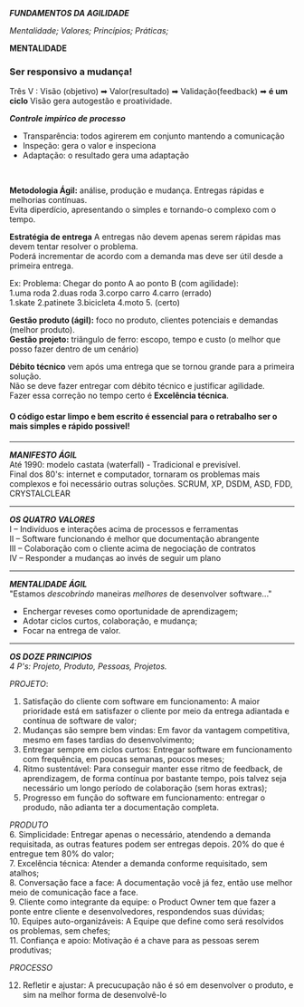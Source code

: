 ***FUNDAMENTOS DA AGILIDADE***

*Mentalidade; Valores; Princípios; Práticas;*
</br>

**MENTALIDADE**
### Ser responsivo a mudança!

Três V : Visão (objetivo) ➡ Valor(resultado) ➡ Validação(feedback) ➡ **é um ciclo**
Visão gera autogestão e proatividade.
</br>

***Controle impírico de processo***
- Transparência: todos agirerem em conjunto mantendo a comunicação
- Inspeção: gera o valor e inspeciona
- Adaptação: o resultado gera uma adaptação
</br>

**Metodologia Ágil:** análise, produção e mudança. Entregas rápidas e melhorias contínuas. </br>
Evita diperdício, apresentando o simples e tornando-o complexo com o tempo.

**Estratégia de entrega**
A entregas não devem apenas serem rápidas mas devem tentar resolver o problema. </br>
Poderá incrementar de acordo com a demanda mas deve ser útil desde a primeira entrega. </br>

Ex: Problema: Chegar do ponto A ao ponto B (com agilidade): </br>
1.uma roda 2.duas roda 3.corpo carro 4.carro (errado) </br>
1.skate 2.patinete 3.bicicleta 4.moto 5. (certo) </br>

**Gestão produto (ágil):** foco no produto, clientes potenciais e demandas (melhor produto). </br>
**Gestão projeto:** triângulo de ferro: escopo, tempo e custo (o melhor que posso fazer dentro de um cenário)

**Débito técnico** vem após uma entrega que se tornou grande para a primeira solução. </br>
Não se deve fazer entregar com débito técnico e justificar agilidade. </br>
Fazer essa correção no tempo certo é **Excelência técnica**.

#### O código estar limpo e bem escrito é essencial para o retrabalho ser o mais simples e rápido possivel!

---
***MANIFESTO ÁGIL*** </br>
Até 1990: modelo castata (waterfall) - Tradicional e previsível. </br>
Final dos 80's: internet e computador, tornaram os problemas mais complexos e foi necessário outras soluções. SCRUM, XP, DSDM, ASD, FDD, CRYSTALCLEAR

---
***OS QUATRO VALORES*** </br>
    I – Indivíduos e interações acima de processos e ferramentas </br>
    II – Software funcionando é melhor que documentação abrangente </br>
    III – Colaboração com o cliente acima de negociação de contratos </br>
    IV – Responder a mudanças ao invés de seguir um plano </br>

---
***MENTALIDADE ÁGIL*** </br>
"Estamos *descobrindo* maneiras *melhores* de desenvolver software..."

- Enchergar reveses como oportunidade de aprendizagem;
- Adotar ciclos curtos, colaboração, e mudança;
- Focar na entrega de valor.

---
***OS DOZE PRINCIPIOS*** </br>
*4 P's: Projeto, Produto, Pessoas, Projetos.*

*PROJETO*: </br>
1. Satisfação do cliente com software em funcionamento: A maior prioridade está em satisfazer o cliente por meio da entrega adiantada e contínua de software de valor;
2. Mudanças são sempre bem vindas: Em favor da vantagem competitiva, mesmo em fases tardias do desenvolvimento;
3. Entregar sempre em ciclos curtos: Entregar software em funcionamento com frequência, em poucas semanas, poucos meses;
4. Ritmo sustentável: Para conseguir manter esse ritmo de feedback, de aprendizagem, de forma contínua por bastante tempo, pois talvez seja necessário um longo período de colaboração (sem horas extras);
5. Progresso em função do software em funcionamento: entregar o produdo, não adianta ter a documentação completa.

*PRODUTO* </br>
6. Simplicidade: Entregar apenas o necessário, atendendo a demanda requisitada, as outras features podem ser entregas depois. 20% do que é entregue tem 80% do valor; </br>
7. Excelência técnica: Atender a demanda conforme requisitado, sem atalhos; </br>
8. Conversação face a face: A documentação você já fez, então use melhor meio de comunicação face a face. </br>
9. Cliente como integrante da equipe: o Product Owner tem que fazer a ponte entre cliente e desenvolvedores, respondendos suas dúvidas; </br>
10. Equipes auto-organizáveis: A Equipe que define como será resolvidos os problemas, sem chefes; </br>
11. Confiança e apoio: Motivação é a chave para as pessoas serem produtivas; </br>

*PROCESSO*

12. Refletir e ajustar: A precucupação não é só em desenvolver o produto, e sim na melhor forma de desenvolvê-lo




